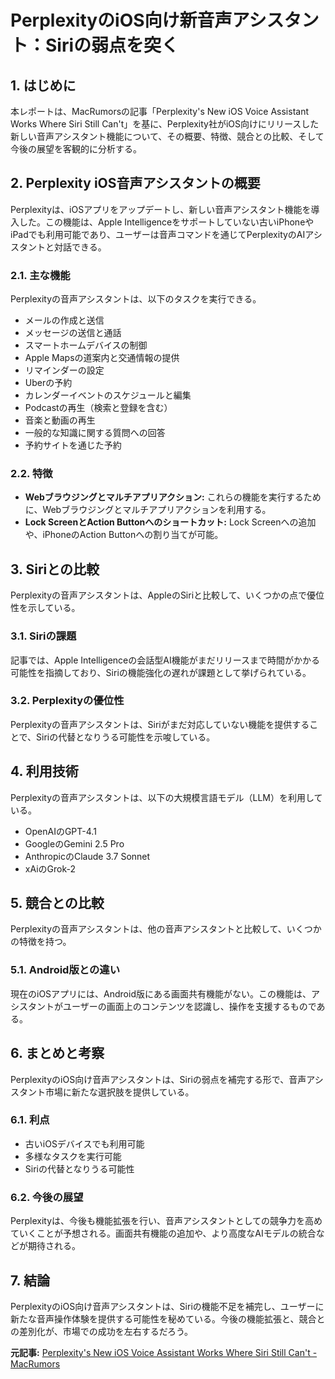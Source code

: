 # PerplexityのiOS向け新音声アシスタント：Siriの弱点を突く

## 1. はじめに

本レポートは、MacRumorsの記事「Perplexity's New iOS Voice Assistant Works Where Siri Still Can't」を基に、Perplexity社がiOS向けにリリースした新しい音声アシスタント機能について、その概要、特徴、競合との比較、そして今後の展望を客観的に分析する。

## 2. Perplexity iOS音声アシスタントの概要

Perplexityは、iOSアプリをアップデートし、新しい音声アシスタント機能を導入した。この機能は、Apple Intelligenceをサポートしていない古いiPhoneやiPadでも利用可能であり、ユーザーは音声コマンドを通じてPerplexityのAIアシスタントと対話できる。

### 2.1. 主な機能

Perplexityの音声アシスタントは、以下のタスクを実行できる。

* メールの作成と送信
* メッセージの送信と通話
* スマートホームデバイスの制御
* Apple Mapsの道案内と交通情報の提供
* リマインダーの設定
* Uberの予約
* カレンダーイベントのスケジュールと編集
* Podcastの再生（検索と登録を含む）
* 音楽と動画の再生
* 一般的な知識に関する質問への回答
* 予約サイトを通じた予約

### 2.2. 特徴

* **Webブラウジングとマルチアプリアクション:** これらの機能を実行するために、Webブラウジングとマルチアプリアクションを利用する。
* **Lock ScreenとAction Buttonへのショートカット:** Lock Screenへの追加や、iPhoneのAction Buttonへの割り当てが可能。

## 3. Siriとの比較

Perplexityの音声アシスタントは、AppleのSiriと比較して、いくつかの点で優位性を示している。

### 3.1. Siriの課題

記事では、Apple Intelligenceの会話型AI機能がまだリリースまで時間がかかる可能性を指摘しており、Siriの機能強化の遅れが課題として挙げられている。

### 3.2. Perplexityの優位性

Perplexityの音声アシスタントは、Siriがまだ対応していない機能を提供することで、Siriの代替となりうる可能性を示唆している。

## 4. 利用技術

Perplexityの音声アシスタントは、以下の大規模言語モデル（LLM）を利用している。

* OpenAIのGPT-4.1
* GoogleのGemini 2.5 Pro
* AnthropicのClaude 3.7 Sonnet
* xAiのGrok-2

## 5. 競合との比較

Perplexityの音声アシスタントは、他の音声アシスタントと比較して、いくつかの特徴を持つ。

### 5.1. Android版との違い

現在のiOSアプリには、Android版にある画面共有機能がない。この機能は、アシスタントがユーザーの画面上のコンテンツを認識し、操作を支援するものである。

## 6. まとめと考察

PerplexityのiOS向け音声アシスタントは、Siriの弱点を補完する形で、音声アシスタント市場に新たな選択肢を提供している。

### 6.1. 利点

* 古いiOSデバイスでも利用可能
* 多様なタスクを実行可能
* Siriの代替となりうる可能性

### 6.2. 今後の展望

Perplexityは、今後も機能拡張を行い、音声アシスタントとしての競争力を高めていくことが予想される。画面共有機能の追加や、より高度なAIモデルの統合などが期待される。

## 7. 結論

PerplexityのiOS向け音声アシスタントは、Siriの機能不足を補完し、ユーザーに新たな音声操作体験を提供する可能性を秘めている。今後の機能拡張と、競合との差別化が、市場での成功を左右するだろう。


**元記事:** [Perplexity's New iOS Voice Assistant Works Where Siri Still Can't - MacRumors](https://www.macrumors.com/2025/04/24/perplexity-voice-assistant-ios-app/)